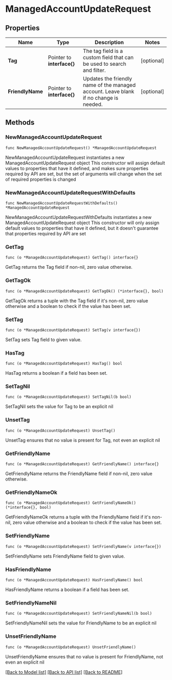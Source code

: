 # ManagedAccountUpdateRequest

## Properties

Name | Type | Description | Notes
------------ | ------------- | ------------- | -------------
**Tag** | Pointer to **interface{}** | The tag field is a custom field that can be used to search and filter. | [optional] 
**FriendlyName** | Pointer to **interface{}** | Updates the friendly name of the managed account. Leave blank if no change is needed. | [optional] 

## Methods

### NewManagedAccountUpdateRequest

`func NewManagedAccountUpdateRequest() *ManagedAccountUpdateRequest`

NewManagedAccountUpdateRequest instantiates a new ManagedAccountUpdateRequest object
This constructor will assign default values to properties that have it defined,
and makes sure properties required by API are set, but the set of arguments
will change when the set of required properties is changed

### NewManagedAccountUpdateRequestWithDefaults

`func NewManagedAccountUpdateRequestWithDefaults() *ManagedAccountUpdateRequest`

NewManagedAccountUpdateRequestWithDefaults instantiates a new ManagedAccountUpdateRequest object
This constructor will only assign default values to properties that have it defined,
but it doesn't guarantee that properties required by API are set

### GetTag

`func (o *ManagedAccountUpdateRequest) GetTag() interface{}`

GetTag returns the Tag field if non-nil, zero value otherwise.

### GetTagOk

`func (o *ManagedAccountUpdateRequest) GetTagOk() (*interface{}, bool)`

GetTagOk returns a tuple with the Tag field if it's non-nil, zero value otherwise
and a boolean to check if the value has been set.

### SetTag

`func (o *ManagedAccountUpdateRequest) SetTag(v interface{})`

SetTag sets Tag field to given value.

### HasTag

`func (o *ManagedAccountUpdateRequest) HasTag() bool`

HasTag returns a boolean if a field has been set.

### SetTagNil

`func (o *ManagedAccountUpdateRequest) SetTagNil(b bool)`

 SetTagNil sets the value for Tag to be an explicit nil

### UnsetTag
`func (o *ManagedAccountUpdateRequest) UnsetTag()`

UnsetTag ensures that no value is present for Tag, not even an explicit nil
### GetFriendlyName

`func (o *ManagedAccountUpdateRequest) GetFriendlyName() interface{}`

GetFriendlyName returns the FriendlyName field if non-nil, zero value otherwise.

### GetFriendlyNameOk

`func (o *ManagedAccountUpdateRequest) GetFriendlyNameOk() (*interface{}, bool)`

GetFriendlyNameOk returns a tuple with the FriendlyName field if it's non-nil, zero value otherwise
and a boolean to check if the value has been set.

### SetFriendlyName

`func (o *ManagedAccountUpdateRequest) SetFriendlyName(v interface{})`

SetFriendlyName sets FriendlyName field to given value.

### HasFriendlyName

`func (o *ManagedAccountUpdateRequest) HasFriendlyName() bool`

HasFriendlyName returns a boolean if a field has been set.

### SetFriendlyNameNil

`func (o *ManagedAccountUpdateRequest) SetFriendlyNameNil(b bool)`

 SetFriendlyNameNil sets the value for FriendlyName to be an explicit nil

### UnsetFriendlyName
`func (o *ManagedAccountUpdateRequest) UnsetFriendlyName()`

UnsetFriendlyName ensures that no value is present for FriendlyName, not even an explicit nil

[[Back to Model list]](../README.md#documentation-for-models) [[Back to API list]](../README.md#documentation-for-api-endpoints) [[Back to README]](../README.md)


